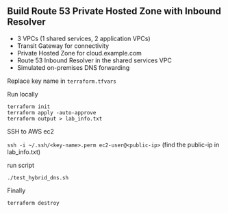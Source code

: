 ## Build Route 53 Private Hosted Zone with Inbound Resolver

- 3 VPCs (1 shared services, 2 application VPCs)
- Transit Gateway for connectivity
- Private Hosted Zone for cloud.example.com
- Route 53 Inbound Resolver in the shared services VPC
- Simulated on-premises DNS forwarding

Replace key name in `terraform.tfvars`

Run locally

```
terraform init
terraform apply -auto-approve
terraform output > lab_info.txt
```

SSH to AWS ec2 

`ssh -i ~/.ssh/<key-name>.perm ec2-user@<public-ip>` (find the public-ip in lab_info.txt)

run script

`./test_hybrid_dns.sh`

Finally

`terraform destroy`



